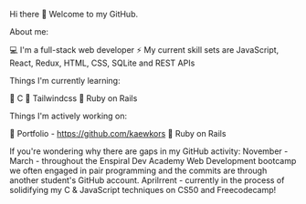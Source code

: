 Hi there 👋
Welcome to my GitHub.

About me:

💻 I'm a full-stack web developer
⚡ My current skill sets are JavaScript, React, Redux, HTML, CSS, SQLite and REST APIs


Things I'm currently learning:

🌱 C
🌱 Tailwindcss
🌱 Ruby on Rails


Things I'm actively working on:

🔭 Portfolio - https://github.com/kaewkors
🔭 Ruby on Rails


If you're wondering why there are gaps in my GitHub activity:
November - March - throughout the Enspiral Dev Academy Web Development bootcamp we often engaged in pair programming and the commits are through another student's GitHub account.
Aprilrrent - currently in the process of solidifying my C & JavaScript techniques on CS50 and Freecodecamp!



